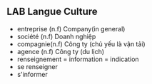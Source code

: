 ## LAB Langue Culture
- entreprise (n.f) Company(in general)
- société (n.f) Doanh nghiệp
- compagnie(n.f) Công ty (chủ yếu là vận tải)
- agence (n.f) Công ty (du lịch)
- renseignement = information = indication
- se renseigner
- s'informer
## 